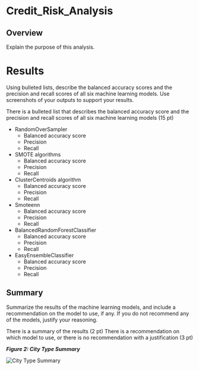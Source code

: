 # Credit_Risk_Analysis

## Overview

Explain the purpose of this analysis.

# Results

Using bulleted lists, describe the balanced accuracy scores and the precision and recall scores of all six machine learning models. Use screenshots of your outputs to support your results.

There is a bulleted list that describes the balanced accuracy score and the precision and recall scores of all six machine learning models (15 pt)

- RandomOverSampler
  - Balanced accuracy score
  - Precision
  - Recall
- SMOTE algorithms
  - Balanced accuracy score
  - Precision
  - Recall
- ClusterCentroids algorithm
  - Balanced accuracy score
  - Precision
  - Recall
- Smoteenn
  - Balanced accuracy score
  - Precision
  - Recall
- BalancedRandomForestClassifier
  - Balanced accuracy score
  - Precision
  - Recall
- EasyEnsembleClassifier
  - Balanced accuracy score
  - Precision
  - Recall

## Summary

Summarize the results of the machine learning models, and include a recommendation on the model to use, if any. If you do not recommend any of the models, justify your reasoning.

There is a summary of the results (2 pt)
There is a recommendation on which model to use, or there is no recommendation with a justification (3 pt)

**_Figure 2: City Type Summary_**

![City Type Summary](/resources/City_Type_Summary_df.png)
